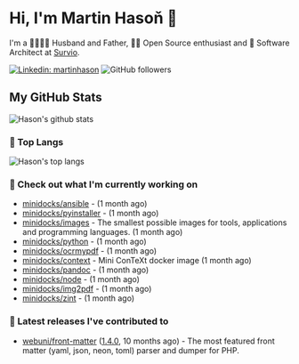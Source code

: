 # Hi, I'm Martin Hasoň 👋

I'm a 👨‍👩‍👧‍👦 Husband and Father, 🧑‍💻 Open Source enthusiast and 📐 Software Architect at [Survio](https://www.survio.com).

[![Linkedin: martinhason](https://img.shields.io/badge/-Martin%20Hasoň-blue?style=flat-square&logo=Linkedin&logoColor=white&link=https://www.linkedin.com/in/martinhason/)](https://www.linkedin.com/in/martinhason/)
![GitHub followers](https://img.shields.io/github/followers/hason?label=Follow&style=social)


## My GitHub Stats
![Hason's github stats](https://github-readme-stats.vercel.app/api?username=hason&show_icons=true&include_all_commits=true&theme=dracula&hide_border=true&hide_title=true)

### 💾 Top Langs
![Hason's top langs](https://github-readme-stats.vercel.app/api/top-langs/?username=hason&layout=compact&theme=dracula&hide_border=true&hide_title=true)

### 👷 Check out what I'm currently working on

- [minidocks/ansible](https://github.com/minidocks/ansible) -  (1 month ago)
- [minidocks/pyinstaller](https://github.com/minidocks/pyinstaller) -  (1 month ago)
- [minidocks/images](https://github.com/minidocks/images) - The smallest possible images for tools, applications and programming languages. (1 month ago)
- [minidocks/python](https://github.com/minidocks/python) -  (1 month ago)
- [minidocks/ocrmypdf](https://github.com/minidocks/ocrmypdf) -  (1 month ago)
- [minidocks/context](https://github.com/minidocks/context) - Mini ConTeXt docker image (1 month ago)
- [minidocks/pandoc](https://github.com/minidocks/pandoc) -  (1 month ago)
- [minidocks/node](https://github.com/minidocks/node) -  (1 month ago)
- [minidocks/img2pdf](https://github.com/minidocks/img2pdf) -  (1 month ago)
- [minidocks/zint](https://github.com/minidocks/zint) -  (1 month ago)

### 🔭 Latest releases I've contributed to

- [webuni/front-matter](https://github.com/webuni/front-matter) ([1.4.0](https://github.com/webuni/front-matter/releases/tag/1.4.0), 10 months ago) - The most featured front matter (yaml, json, neon, toml) parser and dumper for PHP.
